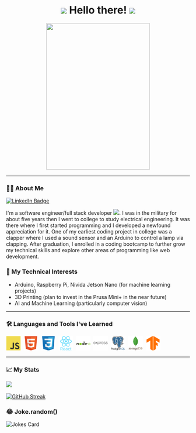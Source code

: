 <!-- 
Resources used to help create this README:
https://www.sitepoint.com/github-profile-readme/
https://javascript.plainenglish.io/how-to-create-an-awesome-github-profile-readme-a474d5b45645
https://dev.to/github/how-to-create-a-github-profile-readme-jha
https://medium.com/theleanprogrammer/a-beginner-guide-to-writing-a-stunning-github-profile-readme-6ee0e211f5a8

Emoji Cheat Sheet
https://github.com/ikatyang/emoji-cheat-sheet/blob/master/README.md
-->

<div id="header" align="center">
  <h1>
    <img src="https://media.giphy.com/media/hvRJCLFzcasrR4ia7z/giphy.gif" width="30px"/>
    Hello there!
    <img src="https://media.giphy.com/media/hvRJCLFzcasrR4ia7z/giphy.gif" width="30px"/>
  </h1>
</div>

<div align="center">
  <img src="https://media.giphy.com/media/xUA7bdpLxQhsSQdyog/giphy.gif" width="75%" height="400"/>
</div>

---

### :man_technologist: About Me 
<a href="https://www.linkedin.com/in/tuan-nguyen-b1945423b/" target="blank">
    <img src="https://img.shields.io/badge/LinkedIn-blue?style=for-the-badge&logo=linkedin&logoColor=white" height="30" alt="LinkedIn Badge"/>
</a>

I'm a software engineer/full stack developer <img src="https://media.giphy.com/media/WUlplcMpOCEmTGBtBW/giphy.gif" width="35">.
I was in the military for about five years then I went to college to study electrical engineering. It was there where I first started programming and I developed a newfound appreciation for it. One of my earliest coding project in college was a clapper where I used a sound sensor and an Arduino to control a lamp via clapping. After graduation, I enrolled in a coding bootcamp to further grow my technical skills and explore other areas of programming like web development.

### :robot: My Technical Interests
- Arduino, Raspberry Pi, Nivida Jetson Nano (for machine learning projects)
- 3D Printing (plan to invest in the Prusa Mini+ in the near future)
- AI and Machine Learning (particularly computer vision)

---

### :hammer_and_wrench: Languages and Tools I've Learned
<!-- Use icons from this repo: https://github.com/devicons/devicon/tree/master/icons 
or this website: https://simpleicons.org-->
<div>
  <img src="https://github.com/devicons/devicon/blob/master/icons/javascript/javascript-original.svg" title="JavaScript" alt="JavaScript" width="40" height="40"/>&nbsp;
  <img src="https://github.com/devicons/devicon/blob/master/icons/html5/html5-original.svg" title="HTML5" alt="HTML" width="40" height="40"/>&nbsp;
  <img src="https://github.com/devicons/devicon/blob/master/icons/css3/css3-original.svg" title="CSS3" alt="CSS" width="40" height="40"/>&nbsp;
  <img src="https://github.com/devicons/devicon/blob/master/icons/react/react-original-wordmark.svg" title="React" alt="React" width="40" height="40"/>&nbsp;
  <img src="https://github.com/devicons/devicon/blob/master/icons/nodejs/nodejs-original-wordmark.svg" title="NodeJS" alt="NodeJS" width="40" height="40"/>&nbsp;
    <img src="https://github.com/devicons/devicon/blob/master/icons/express/express-original-wordmark.svg" title="Express" alt="Express" width="40" height="40"/>&nbsp;
  <img src="https://github.com/devicons/devicon/blob/master/icons/postgresql/postgresql-original-wordmark.svg" title="PostgreSQL"  alt="PostgreSQL" width="40" height="40"/>&nbsp;
  <img src="https://github.com/devicons/devicon/blob/master/icons/mongodb/mongodb-original-wordmark.svg" title="MongoDB"  alt="MongoDB" width="40" height="40"/>&nbsp;
    <img src="https://github.com/devicons/devicon/blob/master/icons/tensorflow/tensorflow-original.svg" title="TensorFlow"  alt="TensorFlow" width="40" height="40"/>&nbsp;
</div>

---

### :chart_with_upwards_trend: My Stats
<!-- https://github.com/anuraghazra/github-readme-stats -->
<img height="180em" src="https://github-readme-stats.vercel.app/api?username=TuanNguyen4&theme=transparent&show_icons=true&border_color=26D2DD&bg_color=000000&&count_private=true&include_all_commits=true" />

<!-- https://github.com/DenverCoder1/github-readme-streak-stats -->
[![GitHub Streak](https://streak-stats.demolab.com?user=TuanNguyen4&theme=dark&border_radius=5&background=000000&border=26D2DD&stroke=26D2DD&ring=1B51DD&fire=1B51DD&currStreakNum=1B51DD&sideNums=1B51DD&currStreakLabel=1B51DD&sideLabels=1B51DD&dates=1B51DD)](https://git.io/streak-stats)

<!-- [![Top Langs](https://github-readme-stats.vercel.app/api/top-langs/?username=TuanNguyen4&layout=compact&theme=vision-friendly-dark)](https://github.com/anuraghazra/github-readme-stats) -->

### :joy: Joke.random()
<!-- https://github.com/ABSphreak/readme-jokes -->
<img src="https://readme-jokes.vercel.app/api?theme=radical" alt="Jokes Card" />


